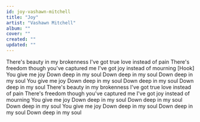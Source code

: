 ```yaml
---
id: joy-vashawn-mitchell
title: "Joy"
artist: "Vashawn Mitchell"
album: ""
cover: ""
created: ""
updated: ""
---
```


There's beauty in my brokenness
I've got true love instead of pain
There's freedom though you've captured me
I've got joy instead of mourning
[Hook]
You give me joy
Down deep in my soul
Down deep in my soul
Down deep in my soul
You give me joy
Down deep in my soul
Down deep in my soul
Down deep in my soul
There's beauty in my brokenness
I've got true love instead of pain
There's freedom though you've captured me
I've got joy instead of mourning
You give me joy
Down deep in my soul
Down deep in my soul
Down deep in my soul
You give me joy
Down deep in my soul
Down deep in my soul
Down deep in my soul